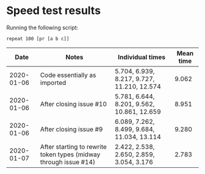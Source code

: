 # Speed test results

Running the following script:

```
repeat 100 [pr [a b c]]
```

| Date | Notes | Individual times | Mean time |
| --- | --- | --- | --- |
| 2020-01-06 | Code essentially as imported | 5.704, 6.939, 8.217, 9.727, 11.210, 12.574 | 9.062 |
| 2020-01-06 | After closing issue #10 | 5.781, 6.644, 8.201, 9.562, 10.861, 12.659 | 8.951 |
| 2020-01-06 | After closing issue #9 | 6.089, 7.262, 8.499, 9.684, 11.034, 13.114 | 9.280 |
| 2020-01-07 | After starting to rewrite token types (midway through issue #14) | 2.422, 2.538, 2.650, 2.859, 3.054, 3.176 | 2.783 |

